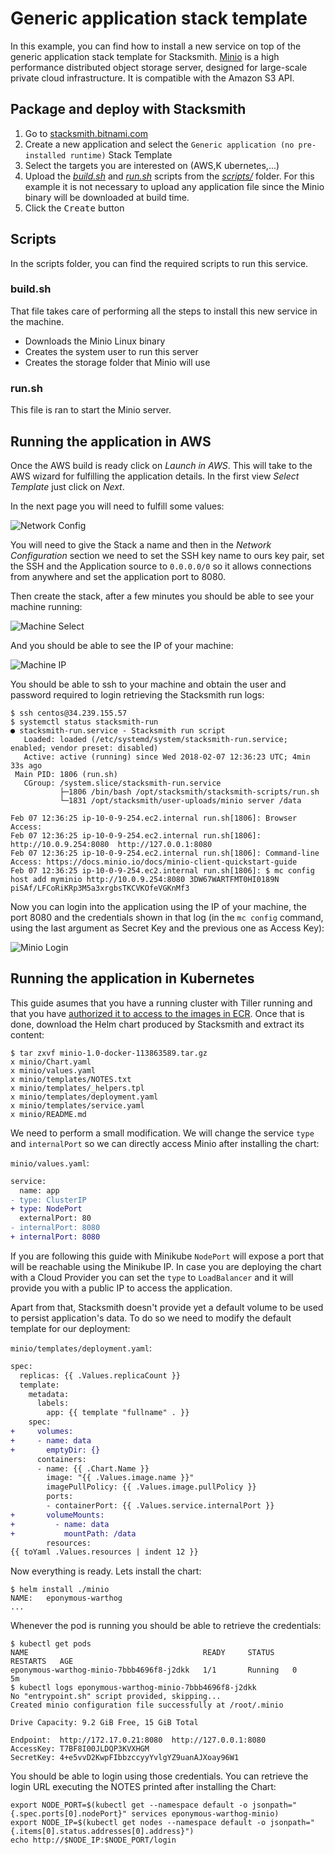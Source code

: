 # Generic application stack template

In this example, you can find how to install a new service on top of the generic application stack template for Stacksmith. [Minio](https://www.minio.io) is a high performance distributed object storage server, designed for large-scale private cloud infrastructure. It is compatible with the Amazon S3 API.

## Package and deploy with Stacksmith

1. Go to [stacksmith.bitnami.com](https://stacksmith.bitnami.com)
2. Create a new application and select the `Generic application (no pre-installed runtime)` Stack Template
3. Select the targets you are interested on (AWS,K ubernetes,...)
5. Upload the [_build.sh_](scripts/build.sh) and [_run.sh_](scripts/run.sh) scripts from the [_scripts/_](scripts/) folder. For this example it is not necessary to upload any application file since the Minio binary will be downloaded at build time.
6. Click the <kbd>Create</kbd> button

## Scripts

In the scripts folder, you can find the required scripts to run this service. 

### build.sh 

That file takes care of performing all the steps to install this new service in the machine.

- Downloads the Minio Linux binary
- Creates the system user to run this server
- Creates the storage folder that Minio will use

### run.sh 

This file is ran to start the Minio server.

## Running the application in AWS

Once the AWS build is ready click on _Launch in AWS_. This will take to the AWS wizard for fulfilling the application details. In the first view _Select Template_ just click on _Next_.

In the next page you will need to fulfill some values:

![Network Config](./img/network-conf.png)

You will need to give the Stack a name and then in the _Network Configuration_ section we need to set the SSH key name to ours key pair, set the SSH and the Application source to `0.0.0.0/0` so it allows connections from anywhere and set the application port to 8080.

Then create the stack, after a few minutes you should be able to see your machine running:

![Machine Select](./img/machine-select.png)

And you should be able to see the IP of your machine:

![Machine IP](./img/ip-machine.png)

You should be able to ssh to your machine and obtain the user and password required to login retrieving the Stacksmith run logs:

```
$ ssh centos@34.239.155.57
$ systemctl status stacksmith-run
● stacksmith-run.service - Stacksmith run script
   Loaded: loaded (/etc/systemd/system/stacksmith-run.service; enabled; vendor preset: disabled)
   Active: active (running) since Wed 2018-02-07 12:36:23 UTC; 4min 33s ago
 Main PID: 1806 (run.sh)
   CGroup: /system.slice/stacksmith-run.service
           ├─1806 /bin/bash /opt/stacksmith/stacksmith-scripts/run.sh
           └─1831 /opt/stacksmith/user-uploads/minio server /data

Feb 07 12:36:25 ip-10-0-9-254.ec2.internal run.sh[1806]: Browser Access:
Feb 07 12:36:25 ip-10-0-9-254.ec2.internal run.sh[1806]: http://10.0.9.254:8080  http://127.0.0.1:8080
Feb 07 12:36:25 ip-10-0-9-254.ec2.internal run.sh[1806]: Command-line Access: https://docs.minio.io/docs/minio-client-quickstart-guide
Feb 07 12:36:25 ip-10-0-9-254.ec2.internal run.sh[1806]: $ mc config host add myminio http://10.0.9.254:8080 3DW67WARTFMT0HI0189N piSAf/LFCoRiKRp3M5a3xrgbsTKCVKOfeVGKnMf3
```

Now you can login into the application using the IP of your machine, the port 8080 and the credentials shown in that log (in the `mc config` command, using the last argument as Secret Key and the previous one as Access Key):

![Minio Login](./img/minio-login.png)

## Running the application in Kubernetes

This guide asumes that you have a running cluster with Tiller running and that you have [authorized it to access to the images in ECR](https://beta.stacksmith.bitnami.com/support/faq-k8s#How-do-I-authorize-my-Kubernetes-cluster-to-connect-to-my-Amazon-EC2-Container-Registry). Once that is done, download the Helm chart produced by Stacksmith and extract its content:

```
$ tar zxvf minio-1.0-docker-113863589.tar.gz
x minio/Chart.yaml
x minio/values.yaml
x minio/templates/NOTES.txt
x minio/templates/_helpers.tpl
x minio/templates/deployment.yaml
x minio/templates/service.yaml
x minio/README.md
```

We need to perform a small modification. We will change the service `type` and `internalPort` so we can directly access Minio after installing the chart:

`minio/values.yaml`:
```patch
service:
  name: app
- type: ClusterIP
+ type: NodePort
  externalPort: 80
- internalPort: 8080
+ internalPort: 8080
```

If you are following this guide with Minikube `NodePort` will expose a port that will be reachable using the Minikube IP. In case you are deploying the chart with a Cloud Provider you can set the `type` to `LoadBalancer` and it will provide you with a public IP to access the application.

Apart from that, Stacksmith doesn't provide yet a default volume to be used to persist application's data. To do so we need to modify the default template for our deployment:

`minio/templates/deployment.yaml`:
```patch
spec:
  replicas: {{ .Values.replicaCount }}
  template:
    metadata:
      labels:
        app: {{ template "fullname" . }}
    spec:
+     volumes:
+     - name: data
+       emptyDir: {}
      containers:
      - name: {{ .Chart.Name }}
        image: "{{ .Values.image.name }}"
        imagePullPolicy: {{ .Values.image.pullPolicy }}
        ports:
        - containerPort: {{ .Values.service.internalPort }}
+       volumeMounts:
+         - name: data
+           mountPath: /data
        resources:
{{ toYaml .Values.resources | indent 12 }}
```

Now everything is ready. Lets install the chart:

```
$ helm install ./minio
NAME:   eponymous-warthog
...
```

Whenever the pod is running you should be able to retrieve the credentials:

```
$ kubectl get pods
NAME                                       READY     STATUS    RESTARTS   AGE
eponymous-warthog-minio-7bbb4696f8-j2dkk   1/1       Running   0          5m
$ kubectl logs eponymous-warthog-minio-7bbb4696f8-j2dkk
No "entrypoint.sh" script provided, skipping...
Created minio configuration file successfully at /root/.minio

Drive Capacity: 9.2 GiB Free, 15 GiB Total

Endpoint:  http://172.17.0.21:8080  http://127.0.0.1:8080
AccessKey: T7BF8I00JLDQP3KVXHGM
SecretKey: 4+e5vvD2KwpFIbbzccyyYvlgYZ9uanAJXoay96W1
```

You should be able to login using those credentials. You can retrieve the login URL executing the NOTES printed after installing the Chart:

```
export NODE_PORT=$(kubectl get --namespace default -o jsonpath="{.spec.ports[0].nodePort}" services eponymous-warthog-minio)
export NODE_IP=$(kubectl get nodes --namespace default -o jsonpath="{.items[0].status.addresses[0].address}")
echo http://$NODE_IP:$NODE_PORT/login
```
